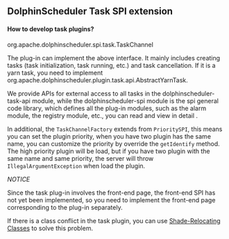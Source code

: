 ## DolphinScheduler Task SPI extension

#### How to develop task plugins?

org.apache.dolphinscheduler.spi.task.TaskChannel

The plug-in can implement the above interface. It mainly includes creating tasks (task initialization, task running, etc.) and task cancellation. If it is a yarn task, you need to implement org.apache.dolphinscheduler.plugin.task.api.AbstractYarnTask.

We provide APIs for external access to all tasks in the dolphinscheduler-task-api module, while the dolphinscheduler-spi module is the spi general code library, which defines all the plug-in modules, such as the alarm module, the registry module, etc., you can read and view in detail .

In additional, the `TaskChannelFactory` extends from `PrioritySPI`, this means you can set the plugin priority, when you have two plugin has the same name, you can customize the priority by override the `getIdentify` method. The high priority plugin will be load, but if you have two plugin with the same name and same priority, the server will throw `IllegalArgumentException` when load the plugin.

*NOTICE*

Since the task plug-in involves the front-end page, the front-end SPI has not yet been implemented, so you need to implement the front-end page corresponding to the plug-in separately.

If there is a class conflict in the task plugin, you can use [Shade-Relocating Classes](https://maven.apache.org/plugins/maven-shade-plugin/) to solve this problem.
